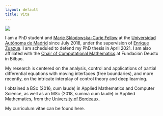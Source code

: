 ```yaml
---
layout: default
title: Vita
---
```


<img class="profile-picture" src="{{site.baseurl}}/{{site.profile-picture}}">

I am a PhD student and <a href="https://www.conflex.org">Marie Sklodowska-Curie Fellow</a> at the <a href="http://www.uam.es/UAM/Home.htm?language=es">Universidad Autónoma de Madrid</a> since July 2018, under the supervision of <a href="http://paginaspersonales.deusto.es/enrique.zuazua/">Enrique Zuazua</a>. 
I am scheduled to defend my PhD thesis in April 2021. 
I am also affiliated with the <a href="https://cmc.deusto.eus">Chair of Computational Mathematics</a> at Fundación Deusto in Bilbao.

My research is centered on the analysis, control and applications of partial differential equations with moving interfaces (free boundaries), and more recently, on the intricate interplay of control theory and deep learning.

I obtained a BSc (2016, cum laude) in Applied Mathematics and Computer Science, as well as an MSc (2018, summa cum laude) in Applied Mathematics, from the <a href="https://www.u-bordeaux.fr">University of Bordeaux</a>.

My curriculum vitae can be found here.







